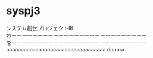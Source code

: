 # syspj3

システム創世プロジェクトⅢ  
わーーーーーーーーーーーーーーーーーーーーーーーーーー  
をーーーーーーーーーーーーーーーーーーーーーーーーーー  
aaaaaaaaaaaaaaaaaaaaaaaaaaaaaaaaaa
danura
